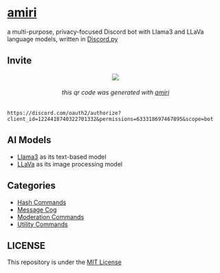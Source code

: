 # [amiri](https://discord.com/oauth2/authorize?client_id=1224418740322701332&permissions=633318697467895&scope=bot)
a multi-purpose, privacy-focused Discord bot with Llama3 and LLaVa language models, written in [Discord.py](https://github.com/Rapptz/discord.py)
## Invite
<div align="center">
  <img src="https://media.discordapp.net/attachments/1202231168536154112/1231963429846122640/qr-1110526906106904626.png?ex=6638de5a&is=6626695a&hm=3d0bc7214e3f662d2e59d28f8ae93f6a5a8e5be495260d0ed734b5cf840d2a57&=&format=webp&quality=lossless&width=250&height=250">
    <h6><i>this qr code was generated with <a href="https://discord.com/oauth2/authorize?client_id=1224418740322701332&permissions=633318697467895&scope=bot">amiri</a></i></h6>
</div>

```
https://discord.com/oauth2/authorize?client_id=1224418740322701332&permissions=633318697467895&scope=bot
```

## AI Models
- [Llama3](https://llama.meta.com/llama3/) as its text-based model
- [LLaVa](https://llava-vl.github.io) as its image processing model

## Categories
- [Hash Commands](https://github.com/ibnaleem/amiri/blob/main/cogs/hash.py)
- [Message Cog](https://github.com/ibnaleem/amiri/blob/main/cogs/message.py)
- [Moderation Commands](https://github.com/ibnaleem/amiri/blob/main/cogs/moderation.py)
- [Utility Commands](https://github.com/ibnaleem/amiri/blob/main/cogs/utility.py)

## LICENSE
This repository is under the [MIT License](https://github.com/ibnaleem/amiri/blob/main/LICENSE)
